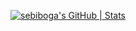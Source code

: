 [![sebiboga's GitHub | Stats](https://stats.quine.sh/sebiboga/github?theme=dark)](https://quine.sh?utm_source=widgets&utm_campaign=sebiboga)
